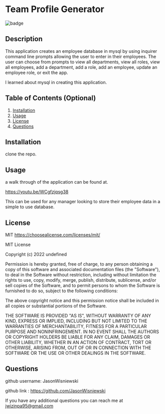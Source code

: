 # Team Profile Generator
![badge](https://img.shields.io/badge/MIT-License-red)

## Description
This application creates an employee database in mysql by using inquirer command line prompts allowing the user to enter in their employees.  The user can choose from prompts to view all departments, view all roles, view all employees, add a department, add a role, add an employee, update an employee role, or exit the app.

I learned about mysql in creating this application. 

## Table of Contents (Optional)
1. [Installation](#installation)<br>
2. [Usage](#usage)<br>
3. [License](#license)<br>
4. [Questions](#questions)<br>

## Installation
clone the repo.

## Usage
a walk through of the application can be found at.

https://youtu.be/WCgfzjqsg38

This can be used for any manager looking to store their employee data in a simple to use database.


## License
MIT
https://choosealicense.com/licenses/mit/

MIT License

Copyright (c) 2022 undefined

Permission is hereby granted, free of charge, to any person obtaining a copy
of this software and associated documentation files (the "Software"), to deal
in the Software without restriction, including without limitation the rights
to use, copy, modify, merge, publish, distribute, sublicense, and/or sell
copies of the Software, and to permit persons to whom the Software is
furnished to do so, subject to the following conditions:

The above copyright notice and this permission notice shall be included in all
copies or substantial portions of the Software.

THE SOFTWARE IS PROVIDED "AS IS", WITHOUT WARRANTY OF ANY KIND, EXPRESS OR
IMPLIED, INCLUDING BUT NOT LIMITED TO THE WARRANTIES OF MERCHANTABILITY,
FITNESS FOR A PARTICULAR PURPOSE AND NONINFRINGEMENT. IN NO EVENT SHALL THE
AUTHORS OR COPYRIGHT HOLDERS BE LIABLE FOR ANY CLAIM, DAMAGES OR OTHER
LIABILITY, WHETHER IN AN ACTION OF CONTRACT, TORT OR OTHERWISE, ARISING FROM,
OUT OF OR IN CONNECTION WITH THE SOFTWARE OR THE USE OR OTHER DEALINGS IN THE
SOFTWARE.

##

## Questions
github username: JasonWisniewski

github link : https://github.com/JasonWisniewski

If you have any additional questions you can reach me at jwizinpa95@gmail.com
